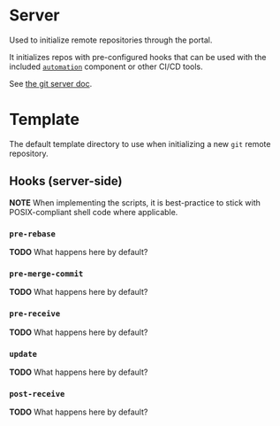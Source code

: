 # Server

Used to initialize remote repositories through the portal.

It initializes repos with pre-configured hooks that can be used with the included [`automation`](../../automation/README.md) component or other CI/CD tools.

See [the git server doc](server/README.md).

# Template

The default template directory to use when initializing a new `git` remote repository.

<!-- Where is the appropriate place to handle branch merging validation? -->
<!-- Looking for a server-side pre-merge-commit -->
<!-- I think this implies that the remote will not be a `bare` repository... -->

## Hooks (server-side)

**NOTE** When implementing the scripts, it is best-practice to stick with POSIX-compliant shell code where applicable.

### `pre-rebase`

<!-- Is this necessary if we implement pre-merge-commit? -->

**TODO** What happens here by default?

### `pre-merge-commit`

**TODO** What happens here by default?

### `pre-receive`

**TODO** What happens here by default?

### `update`

**TODO** What happens here by default?

### `post-receive`

**TODO** What happens here by default?
